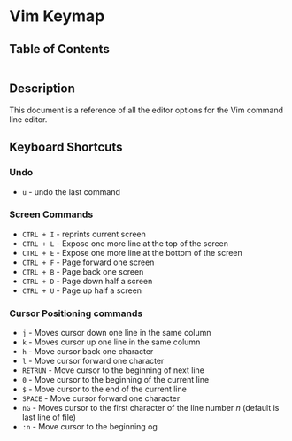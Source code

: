 # Vim Keymap

## Table of Contents
```toc
```
## Description
This document is a reference of all the editor options for the Vim command line editor.

## Keyboard Shortcuts
### Undo
- `u` - undo the last command

### Screen Commands
- `CTRL + I` - reprints current screen
- `CTRL + L` - Expose one more line at the top of the screen
- `CTRL + E` - Expose one more line at the bottom of the screen
- `CTRL + F` - Page forward one screen
- `CTRL + B` - Page back one screen
- `CTRL + D` - Page down half a screen
- `CTRL + U` - Page up half a screen

### Cursor Positioning commands
- `j` - Moves cursor down one line in the same column
- `k` - Moves cursor up one line in the same column
- `h` - Move cursor back one character
- `l` - Move cursor forward one character
- `RETRUN` - Move cursor to the beginning of next line
- `0` - Move cursor to the beginning of the current line
- `$` - Move cursor to the end of the current line
- `SPACE` - Move cursor forward one character
- `nG` - Moves cursor to the first character of the line number *n* (default is last line of file)
- `:n` - Move cursor to the beginning og